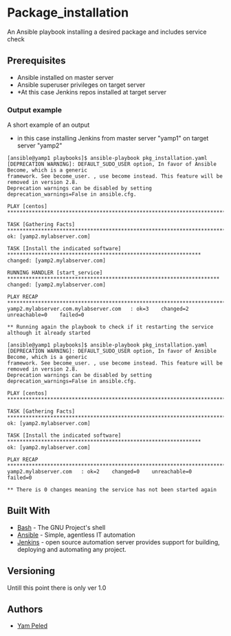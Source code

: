 # Package_installation
An Ansible playbook installing a desired package and includes service check

## Prerequisites

- Ansible installed on master server
- Ansible superuser privileges on target server
- *At this case Jenkins repos installed at target server

### Output example

A short example of an output
- in this case installing Jenkins from master server "yamp1" on target server "yamp2"

```
[ansible@yamp1 playbooks]$ ansible-playbook pkg_installation.yaml 
[DEPRECATION WARNING]: DEFAULT_SUDO_USER option, In favor of Ansible Become, which is a generic 
framework. See become_user. , use become instead. This feature will be removed in version 2.8. 
Deprecation warnings can be disabled by setting deprecation_warnings=False in ansible.cfg.

PLAY [centos] ***************************************************************************************

TASK [Gathering Facts] ******************************************************************************
ok: [yamp2.mylabserver.com]

TASK [Install the indicated software] ***************************************************************
changed: [yamp2.mylabserver.com]

RUNNING HANDLER [start_service] *********************************************************************
changed: [yamp2.mylabserver.com]

PLAY RECAP ******************************************************************************************
yamp2.mylabserver.com.mylabserver.com   : ok=3    changed=2    unreachable=0    failed=0   

** Running again the playbook to check if it restarting the service although it already started

[ansible@yamp1 playbooks]$ ansible-playbook pkg_installation.yaml 
[DEPRECATION WARNING]: DEFAULT_SUDO_USER option, In favor of Ansible Become, which is a generic 
framework. See become_user. , use become instead. This feature will be removed in version 2.8. 
Deprecation warnings can be disabled by setting deprecation_warnings=False in ansible.cfg.

PLAY [centos] ***************************************************************************************

TASK [Gathering Facts] ******************************************************************************
ok: [yamp2.mylabserver.com]

TASK [Install the indicated software] ***************************************************************
ok: [yamp2.mylabserver.com]

PLAY RECAP ******************************************************************************************
yamp2.mylabserver.com   : ok=2    changed=0    unreachable=0    failed=0   

** There is 0 changes meaning the service has not been started again

```

## Built With

* [Bash](https://www.gnu.org/software/bash/) - The GNU Project's shell
* [Ansible](https://www.ansible.com/) - Simple, agentless IT automation
* [Jenkins](https://jenkins.io/) -  open source automation server provides support for building, deploying and automating any project.

## Versioning

Untill this point there is only ver 1.0

## Authors

* [Yam Peled](https://github.com/yampeled1)
